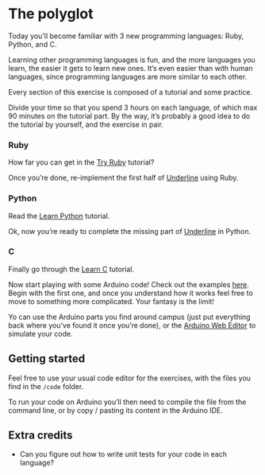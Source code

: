 # The polyglot

Today you’ll become familiar with 3 new programming languages: Ruby, Python, and C.

Learning other programming languages is fun, and the more languages you learn, the easier it gets to learn new ones. It’s even easier than with human languages, since programming languages are more similar to each other.

Every section of this exercise is composed of a tutorial and some practice.

Divide your time so that you spend 3 hours on each language, of which max 90 minutes on the tutorial part. By the way, it’s probably a good idea to do the tutorial by yourself, and the exercise in pair.

### Ruby

How far you can get in the [Try Ruby](http://tryruby.org/levels/1/challenges/0) tutorial?

Once you’re done, re-implement the first half of [Underline](https://github.com/codeworksbcn/pre-course/tree/master/underline) using Ruby.

### Python

Read the [Learn Python](https://www.learnpython.org/) tutorial.

Ok, now you’re ready to complete the missing part of [Underline](https://github.com/codeworksbcn/pre-course/tree/master/underline) in Python.

### C

Finally go through the [Learn C](https://www.learn-c.org/) tutorial.

Now start playing with some Arduino code! Check out the examples [here](https://www.arduino.cc/en/Tutorial/BuiltInExamples). Begin with the first one, and once you understand how it works feel free to move to something more complicated. Your fantasy is the limit!

Yo can use the Arduino parts you find around campus (just put everything back where you’ve found it once you’re done), or the [Arduino Web Editor](https://create.arduino.cc/) to simulate your code.

## Getting started

Feel free to use your usual code editor for the exercises, with the files you find in the `/code` folder.

To run your code on Arduino you’ll then need to compile the file from the command line, or by copy / pasting its content in the Arduino IDE.

## Extra credits

- Can you figure out how to write unit tests for your code in each language?
